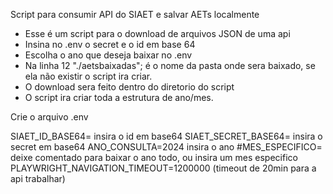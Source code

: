 
Script para consumir API do SIAET e salvar AETs localmente

- Esse é um script para o download de arquivos JSON de uma api
- Insina no .env o secret e o id em base 64
- Escolha o ano que deseja baixar no .env
- Na linha 12 "./aetsbaixadas"; é o nome da pasta onde sera baixado, se ela não existir o script ira criar.
- O download sera feito dentro do diretorio do script
- O script ira criar toda a estrutura de ano/mes.

Crie o arquivo .env

SIAET_ID_BASE64= insira o id em base64
SIAET_SECRET_BASE64= insira o secret em base64
ANO_CONSULTA=2024 insira o ano
#MES_ESPECIFICO= deixe comentado para baixar o ano todo, ou insira um mes especifico
PLAYWRIGHT_NAVIGATION_TIMEOUT=1200000 (timeout de 20min para a api trabalhar)
